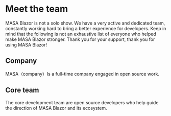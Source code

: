 ﻿# Meet the team

MASA Blazor is not a solo show. We have a very active and dedicated team, constantly working hard to bring a better experience for developers. Keep in mind that the following is not an exhaustive list of everyone who helped make MASA Blazor stronger. Thank you for your support, thank you for using MASA Blazor! 

## Company

MASA（company）Is a full-time company engaged in open source work.

<team-members name="doddgu" 
              position="CTO @ ShuShan" 
              city="Hangzhou,CN" 
              nationality="Chinese" 
              github-url="https://github.com/doddgu" 
              avatar="https://cdn.masastack.com/stack/images/website/masa-blazor/CompanyUsingUs1.png">
</team-members>

## Core team 

The core development team are open source developers who help guide the direction of MASA Blazor and its ecosystem. 


<team-members name="capdiem" 
              position="Developer" 
              city="Hangzhou,CN" 
              nationality="Chinese" 
              github-url="https://github.com/capdiem" 
              avatar="https://cdn.masastack.com/stack/images/website/masa-blazor/avatar3.png">
</team-members>

<team-members name="wangzengxing" 
              position="Developer" 
              city="Hangzhou,CN" 
              nationality="Chinese" 
              github-url="https://github.com/wangzengxing" 
              avatar="https://cdn.masastack.com/stack/images/website/masa-blazor/avatar2.png">
</team-members>
